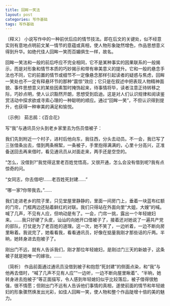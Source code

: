 ```yaml
---
title: 回眸一笑法
layout: post
categories: 写作基础
tags: 写作基础
---
```


〔释义〕 小说写作中的一种前伏后应的情节技法。即在后文的关键处，似不经意实则有意地点明前文某一情节的意蕴或真相，使人物形象陡然增色，作品思想意义得到升华。如绝代佳人回眸一笑而百媚俱生一样，故名。

回眸一笑法和一般的前后呼应不完全相同，它不是某种事实的因果联系的一般揭示，而是对形象和情节本质的巧妙揭示和带有审美意义的提升。它和一般的悬念手法也不同，它的前置的情节或细节不一定像悬念那样引起读者的疑惑与焦虑，回眸一笑处也不一定有释悬环节的那种“震惊”效应；它只是在叙述中把表现人物精神面貌、事件思想意义的某些因素暂时掩饰起来，待事情将毕，读者注意正待转移之际，巧妙点明，使人认识豁然开朗，思想受到启迪。这是对人们认识规律和阅读鉴赏活动中探求欲或寻索心理的一种聪明的顺应。通过“回眸一笑”，不但认识得到提升，也获得一种审美的满足和愉悦。

〔示例〕 茹志鹃：《百合花》

写“我”与通讯员分头到老乡家里去为伤员借被子：

我们先到附近一个村子，进村后他向东，我往西，分头去动员。不一会，我已写了三张借条出去，借到两条棉絮，一条被子，手里抱得满满的，心里十分高兴，正准备送回去再来借时，看见通讯员从对面走来，两手还是空空的。

“怎么，没借到?”我觉得这里老百姓觉悟高，又很开通，怎么会没有借到呢?我有点惊奇的问。

“女同志，你去借吧!……老百姓死封建……”

“哪一家?你带我去。”……

我们走进老乡的院子里，只见堂屋里静静的，里面一间房门上，垂着一块蓝布红额的门帘，门框两边还贴着鲜红的对联。我们只得站在外面向里“大姐，大嫂”的喊。喊了几声，不见有人应，但响动是有了。一会，门帘一挑，露出一个年轻媳妇来。……我只好硬了头皮，讪讪的向她开口借被子了，接着还对她说了一遍共产党的部队，打仗是为了老百姓的道理。这一次，她不笑了，一边听着，一边不断向房里瞅着。我说完了，她看看我，看看通讯员，好像在掂量我刚才那些话的斤两。半晌，她转身进去抱被子了。

刚出门不远，就有人告诉我们，刚才那位年轻媳妇，是刚过门三天的新娘子，这条被子就是她唯一的嫁妆。……

〔简析〕 作品前面通过通讯员没借到被子和抱怨“死封建”的侧面点染，和“我”与他再去借时，“喊了几声不见有人应”“一边听，一边不断向屋里瞅着”、“半晌，她转身进去抱被子”等正面描写，令人感到年轻媳妇似乎比较落后，被子借得很勉强，很不情愿；但刚出门不远有人告诉他们事情的真相，遂使前面的情节和年轻媳妇的形象骤然焕发出光彩，如佳人回眸一笑，使人物和整个作品陡增十倍的美的魅力。 